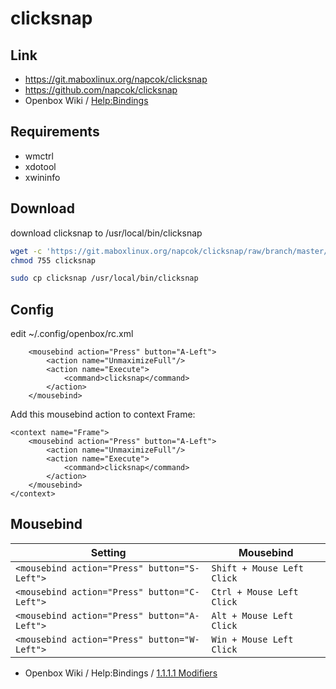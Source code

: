
# clicksnap

## Link

* https://git.maboxlinux.org/napcok/clicksnap
* https://github.com/napcok/clicksnap
* Openbox Wiki / [Help:Bindings](http://openbox.org/wiki/Help:Bindings#Mouse_bindings)


## Requirements

* wmctrl
* xdotool
* xwininfo

## Download

download clicksnap to /usr/local/bin/clicksnap

``` sh
wget -c 'https://git.maboxlinux.org/napcok/clicksnap/raw/branch/master/clicksnap'
chmod 755 clicksnap

sudo cp clicksnap /usr/local/bin/clicksnap
```

## Config

edit ~/.config/openbox/rc.xml

```
	<mousebind action="Press" button="A-Left">
		<action name="UnmaximizeFull"/>
		<action name="Execute">
			<command>clicksnap</command>
		</action>
	</mousebind>
```

Add this mousebind action to context Frame:

```
<context name="Frame">
	<mousebind action="Press" button="A-Left">
		<action name="UnmaximizeFull"/>
		<action name="Execute">
			<command>clicksnap</command>
		</action>
	</mousebind>
</context>
```

## Mousebind

| Setting                                      | Mousebind                  |
| -------------------------------------------- | -------------------------  |
| `<mousebind action="Press" button="S-Left">` | `Shift + Mouse Left Click` |
| `<mousebind action="Press" button="C-Left">` | `Ctrl + Mouse Left Click`  |
| `<mousebind action="Press" button="A-Left">` | `Alt + Mouse Left Click`   |
| `<mousebind action="Press" button="W-Left">` | `Win + Mouse Left Click`   |

* Openbox Wiki / Help:Bindings / [1.1.1.1 Modifiers](http://openbox.org/wiki/Help:Bindings#Modifiers)
